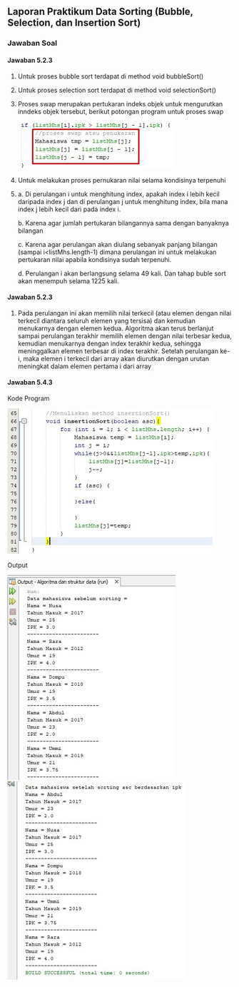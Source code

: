 ## Laporan Praktikum Data Sorting (Bubble, Selection, dan Insertion Sort) 

### Jawaban Soal 

#### Jawaban 5.2.3 
1.	Untuk proses bubble sort terdapat di method void bubbleSort()
2.	Untuk proses selection sort terdapat di method void selectionSort() 
3.	Proses swap merupakan pertukaran indeks objek untuk mengurutkan inndeks objek tersebut, berikut potongan program untuk proses swap

    <img src = "./SS/1.jpg">
    
4.	Untuk melakukan proses pernukaran nilai selama kondisinya terpenuhi
5.  a.	Di perulangan i untuk menghitung index, apakah index i lebih kecil daripada index j dan di perulangan j untuk menghitung index, bila mana index j lebih kecil dari pada index i.

    b.  Karena agar jumlah pertukaran bilangannya sama dengan banyaknya bilangan

    c.	Karena agar perulangan akan diulang sebanyak panjang bilangan (sampai i<listMhs.length-1) dimana perulangan ini untuk melakukan pertukaran nilai apabila kondisinya sudah terpenuhi.

    d.	Perulangan i akan berlangsung selama 49 kali. Dan tahap buble sort akan menempuh selama 1225 kali.

#### Jawaban 5.2.3

1.	Pada perulangan ini akan memilih nilai terkecil (atau elemen dengan nilai terkecil diantara seluruh elemen yang tersisa) dan kemudian menukarnya dengan elemen kedua. Algoritma akan terus berlanjut sampai perulangan terakhir memilih elemen dengan nilai terbesar kedua, kemudian menukarnya dengan index terakhir kedua, sehingga meninggalkan elemen terbesar di index terakhir. Setelah perulangan ke-i, maka elemen i terkecil dari array akan diurutkan dengan urutan meningkat dalam elemen pertama i dari array

#### Jawaban 5.4.3
Kode Program

<img src = "./SS/2.jpg">

Output
    
<img src = "./SS/3.jpg">

<img src = "./SS/4.jpg">